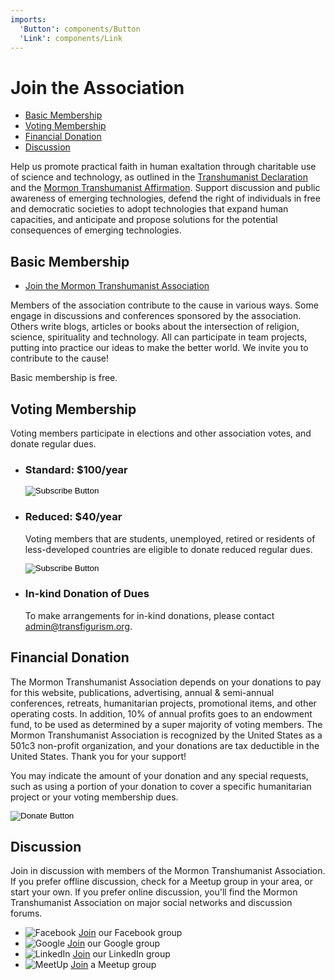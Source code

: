 ```yaml
---
imports:
  'Button': components/Button
  'Link': components/Link
---
```

# Join the Association

- [Basic Membership](#basic-membership)
- [Voting Membership](#voting-membership)
- [Financial Donation](#donation)
- [Discussion](#discussion)

Help us promote practical faith in human exaltation through charitable use of science and technology, as outlined in the [Transhumanist Declaration](/about/transhumanist-declaration) and the [Mormon Transhumanist Affirmation](/about/affirmation). Support discussion and public awareness of emerging technologies, defend the right of individuals in free and democratic societies to adopt technologies that expand human capacities, and anticipate and propose solutions for the potential consequences of emerging technologies.

## <a name="basic-membership"></a>Basic Membership
- [Join the Mormon Transhumanist Association](/join/form)

Members of the association contribute to the cause in various ways. Some engage in discussions and conferences sponsored by the association. Others write blogs, articles or books about the intersection of religion, science, spirituality and technology. All can participate in team projects, putting into practice our ideas to make the better world. We invite you to contribute to the cause!

Basic membership is free.

## <a name="voting-membership"></a>Voting Membership
Voting members participate in elections and other association votes, and donate regular dues.

- ### Standard: $100/year
  <form action="https://www.paypal.com/cgi-bin/webscr" method="post">
    <input type="hidden" name="cmd" value="_s-xclick" />
    <input type="hidden" name="hosted_button_id" value="54DR7US4VTSS4" />
    <input type="image" src="https://www.paypalobjects.com/en_US/i/btn/btn_subscribe_LG.gif" name="submit" alt="Subscribe Button" />
  </form>

- ### Reduced: $40/year
  Voting members that are students, unemployed, retired or residents of less-developed countries are eligible to donate reduced regular dues.
  <form action="https://www.paypal.com/cgi-bin/webscr" method="post">
    <input type="hidden" name="cmd" value="_s-xclick" />
    <input type="hidden" name="hosted_button_id" value="2RSWMWX6ZNWK8" />
    <input type="image" src="https://www.paypalobjects.com/en_US/i/btn/btn_subscribe_LG.gif" name="submit" alt="Subscribe Button" />
  </form>

- ### In-kind Donation of Dues
  To make arrangements for in-kind donations, please contact admin@transfigurism.org.

## <a name="donation"></a>Financial Donation
The Mormon Transhumanist Association depends on your donations to pay for this website, publications, advertising, annual & semi-annual conferences, retreats, humanitarian projects, promotional items, and other operating costs. In addition, 10% of annual profits goes to an endowment fund, to be used as determined by a super majority of voting members. The Mormon Transhumanist Association is recognized by the United States as a 501c3 non-profit organization, and your donations are tax deductible in the United States. Thank you for your support!

You may indicate the amount of your donation and any special requests, such as using a portion of your donation to cover a specific humanitarian project or your voting membership dues.
  <form action="https://www.paypal.com/cgi-bin/webscr" method="post">
    <input type="hidden" name="cmd" value="_s-xclick" />
    <input type="hidden" name="hosted_button_id" value="Z7DMMYU9AUR4C" />
    <input type="image" src="https://www.paypalobjects.com/en_US/i/btn/btn_donate_LG.gif" name="submit" alt="Donate Button" />
  </form>

## <a name="discussion"></a>Discussion
Join in discussion with members of the Mormon Transhumanist Association. If you prefer offline discussion, check for a Meetup group in your area, or start your own. If you prefer online discussion, you'll find the Mormon Transhumanist Association on major social networks and discussion forums.


- ![Facebook](assets/logos/facebook-16x16.png) [Join](https://www.facebook.com/groups/transfigurism/) our Facebook group
- ![Google](assets/logos/google-16x16.gif) [Join](https://groups.google.com/forum/#!forum/transfigurism) our Google group
- ![LinkedIn](assets/logos/linkedin-16x16.png) [Join](https://www.linkedin.com/grp/home?gid=1904923) our LinkedIn group
- ![MeetUp](assets/logos/meetup-16x16.png) [Join](http://transfigurism.meetup.com/) a Meetup group
